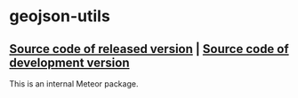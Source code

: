# geojson-utils
[Source code of released version](https://github.com/meteor/meteor/tree/master/packages/geojson-utils) | [Source code of development version](https://github.com/meteor/meteor/tree/master/packages/geojson-utils)
---

This is an internal Meteor package.